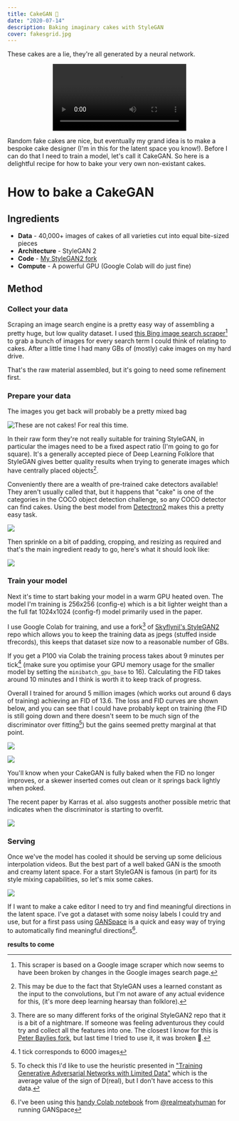 ```yaml
---
title: CakeGAN 🍰
date: "2020-07-14"
description: Baking imaginary cakes with StyleGAN
cover: fakesgrid.jpg
---
```


These cakes are a lie, they're all generated by a neural network.

<p align="center">
<video controls src="https://assets.justinpinkney.com/blog/cakegan/gridloop.mp4" loop="true" preload="auto"></video>
</p>

Random fake cakes are nice, but eventually my grand idea is to make a bespoke cake designer (I'm in this for the latent space you know!). Before I can do that I need to train a model, let's call it CakeGAN. So here is a delightful recipe for how to bake your very own non-existant cakes.

# How to bake a CakeGAN

## Ingredients

- __Data__ - 40,000+ images of cakes of all varieties cut into equal bite-sized pieces
- __Architecture__ - StyleGAN 2
- __Code__ - [My StyleGAN2 fork](https://github.com/justinpinkney/stylegan2)
- __Compute__ - A powerful GPU (Google Colab will do just fine)

## Method

### Collect your data

Scraping an image search engine is a pretty easy way of assembling a pretty huge, but low quality dataset. I used [this Bing image search scraper](https://github.com/ultralytics/google-images-download)[^1] to grab a bunch of images for every search term I could think of relating to cakes. After a little time I had many GBs of (mostly) cake images on my hard drive. 

That's the raw material assembled, but it's going to need some refinement first.

### Prepare your data

The images you get back will probably be a pretty mixed bag
    
![These are not cakes! For real this time.](real_not_cakes.jpg)

In their raw form they're not really suitable for training StyleGAN, in particular the images need to be a fixed aspect ratio (I'm going to go for square). It's a generally accepted piece of Deep Learning Folklore that StyleGAN gives better quality results when trying to generate images which have centrally placed objects[^2].

Conveniently there are a wealth of pre-trained cake detectors available! They aren't usually called that, but it happens that "cake" is one of the categories in the COCO object detection challenge, so any COCO detector can find cakes. Using the best model from [Detectron2](https://github.com/facebookresearch/detectron2) makes this a pretty easy task. 

![](process.jpg)

Then sprinkle on a bit of padding, cropping, and resizing as required and that's the main ingredient ready to go, here's what it should look like:
    
![](cakes-prepped.jpg)

### Train your model

Next it's time to start baking your model in a warm GPU heated oven. The model I'm training is 256x256 (config-e) which is a bit lighter weight than a the full fat 1024x1024 (config-f) model primarily used in the paper.

I use Google Colab for training, and use a fork[^3] of [Skyflynil's StyleGAN2](https://github.com/skyflynil/stylegan2) repo which allows you to keep the training data as jpegs (stuffed inside tfrecords), this keeps that dataset size now to a reasonable number of GBs.

If you get a P100 via Colab the training process takes about 9 minutes per tick[^4] (make sure you optimise your GPU memory usage for the smaller model by setting the `minibatch_gpu_base` to 16). Calculating the FID takes around 10 minutes and I think is worth it to keep track of progress.

Overall I trained for around 5 million images (which works out around 6 days of training) achieving an FID of 13.6. The loss and FID curves are shown below, and you can see that I could have probably kept on training (the FID is still going down and there doesn't seem to be much sign of the discriminator over fitting[^5]) but the gains seemed pretty marginal at that point.

![](fid.png)

![](scores.png)

You'll know when your CakeGAN is fully baked when the FID no longer improves, or a skewer inserted comes out clean or it springs back lightly when poked.
    
The recent paper by Karras et al. also suggests another possible metric that indicates when the discriminator is starting to overfit. 

![](fakesgrid.jpg)

### Serving

Once we've the model has cooled it should be serving up some delicious interpolation videos. But the best part of a well baked GAN is the smooth and creamy latent space. For a start StyleGAN is famous (in part) for its style mixing capabilities, so let's mix some cakes.

![](grid.png)

If I want to make a cake editor I need to try and find meaningful directions in the latent space. I've got a dataset with some noisy labels I could try and use, but for a first pass using [GANSpace](https://github.com/harskish/ganspace) is a quick and easy way of trying to automatically find meaningful directions[^ganspace-notebook   ].

__results to come__


[^1]: This scraper is based on a Google image scraper which now seems to have been broken by changes in the Google images search page.

[^2]: This may be due to the fact that StyleGAN uses a learned constant as the input to the convolutions, but I'm not aware of any actual evidence for this, (it's more deep learning hearsay than folklore).

[^3]: There are so many different forks of the original StyleGAN2 repo that it is a bit of a nightmare. If someone was feeling adventurous they could try and collect all the features into one. The closest I know for this is [Peter Baylies fork](https://github.com/pbaylies/stylegan2), but last time I tried to use it, it was broken 🤷.

[^4]: 1 tick corresponds to 6000 images

[^5]: To check this I'd like to use the heuristic presented in ["Training Generative Adversarial Networks with Limited Data"](https://arxiv.org/abs/2006.06676) which is the average value of the sign of D(real), but I don't have access to this data.

[^ganspace-notebook]: I've been using this [handy Colab notebook](https://twitter.com/realmeatyhuman/status/1263153937596719106) from [@realmeatyhuman](https://twitter.com/realmeatyhuman) for running GANSpace